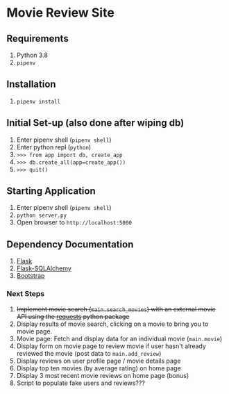 # Movie Review Site

## Requirements

1. Python 3.8
2. `pipenv`

## Installation

1. `pipenv install`

## Initial Set-up (also done after wiping db)

1. Enter pipenv shell (`pipenv shell`)
2. Enter python repl (`python`)
3. `>>> from app import db, create_app`
4. `>>> db.create_all(app=create_app())`
5. `>>> quit()`

## Starting Application

1. Enter pipenv shell (`pipenv shell`)
2. `python server.py`
3. Open browser to `http://localhost:5000`

## Dependency Documentation

1. [Flask](https://flask.palletsprojects.com/en/2.0.x/)
2. [Flask-SQLAlchemy](https://flask-sqlalchemy.palletsprojects.com/en/2.x/)
3. [Bootstrap](https://getbootstrap.com/docs/5.0/getting-started/introduction/)

### Next Steps

1. ~~Implement movie search (`main.search_movies`) with an external movie API using the [requests](https://docs.python-requests.org/en/latest/user/quickstart/) python package~~
2. Display results of movie search, clicking on a movie to bring you to movie page.
3. Movie page: Fetch and display data for an individual movie (`main.movie`)
4. Display form on movie page to review movie if user hasn't already reviewed the movie (post data to `main.add_review`)
5. Display reviews on user profile page / movie details page
6. Display top ten movies (by average rating) on home page
7. Display 3 most recent movie reviews on home page (bonus)
8. Script to populate fake users and reviews???
